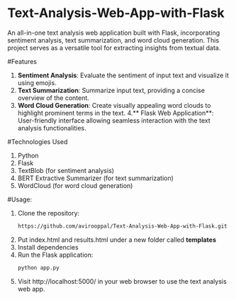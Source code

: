 # Text-Analysis-Web-App-with-Flask

An all-in-one text analysis web application built with Flask, incorporating sentiment analysis, text summarization, and word cloud generation. This project serves as a versatile tool for extracting insights from textual data.

#Features
 1. **Sentiment Analysis**: Evaluate the sentiment of input text and visualize it using emojis.
 2. **Text Summarization**: Summarize input text, providing a concise overview of the content.
 3. **Word Cloud Generation**: Create visually appealing word clouds to highlight prominent terms in the text.
 4.** Flask Web Application**: User-friendly interface allowing seamless interaction with the text analysis functionalities.

#Technologies Used
 1. Python
 2. Flask
 3. TextBlob (for sentiment analysis)
 4. BERT Extractive Summarizer (for text summarization)
 5. WordCloud (for word cloud generation)

#Usage:
1. Clone the repository:
   ```bash
   https://github.com/avirooppal/Text-Analysis-Web-App-with-Flask.git
   ```
2. Put index.html and results.html under a new folder called **templates**
3. Install dependencies
4. Run the Flask application:
   ```bash
   python app.py
   ```
5. Visit http://localhost:5000/ in your web browser to use the text analysis web app.
